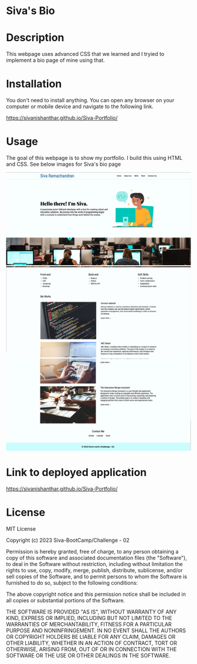 # Siva's Bio

# Description

This webpage uses advanced CSS that we learned and I tryied to implement a bio page of mine using that.

# Installation

You don't need to install anything. You can open any browser on your computer or mobile device and navigate to the following link.

https://sivanishanthar.github.io/Siva-Portfolio/

# Usage

The goal of this webpage is to show my portfolio. I build this using HTML and CSS. See below images for Siva's bio page

![Top of the page](assets/images/bio-1.png)
![Middle of the page](assets/images/bio-2.png)
![End of the page](assets/images/bio-3.png)


# Link to deployed application

https://sivanishanthar.github.io/Siva-Portfolio/

# License

MIT License

Copyright (c) 2023 Siva-BootCamp/Challenge - 02

Permission is hereby granted, free of charge, to any person obtaining a copy of this software and associated documentation files (the "Software"), to deal in the Software without restriction, including without limitation the rights to use, copy, modify, merge, publish, distribute, sublicense, and/or sell copies of the Software, and to permit persons to whom the Software is furnished to do so, subject to the following conditions:

The above copyright notice and this permission notice shall be included in all copies or substantial portions of the Software.

THE SOFTWARE IS PROVIDED "AS IS", WITHOUT WARRANTY OF ANY KIND, EXPRESS OR IMPLIED, INCLUDING BUT NOT LIMITED TO THE WARRANTIES OF MERCHANTABILITY, FITNESS FOR A PARTICULAR PURPOSE AND NONINFRINGEMENT. IN NO EVENT SHALL THE AUTHORS OR COPYRIGHT HOLDERS BE LIABLE FOR ANY CLAIM, DAMAGES OR OTHER LIABILITY, WHETHER IN AN ACTION OF CONTRACT, TORT OR OTHERWISE, ARISING FROM, OUT OF OR IN CONNECTION WITH THE SOFTWARE OR THE USE OR OTHER DEALINGS IN THE SOFTWARE.

